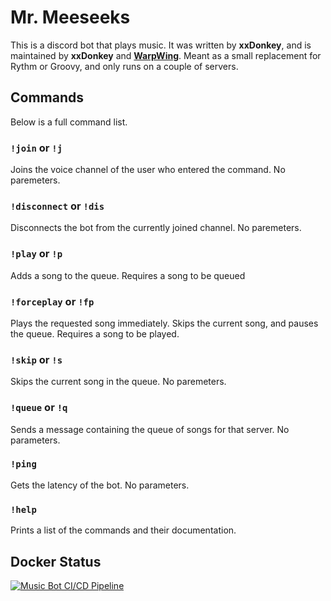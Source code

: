 # Mr. Meeseeks

This is a discord bot that plays music. It was written by **xxDonkey**, and is maintained by **xxDonkey** and [**WarpWing**](https://github.com/WarpWing).
Meant as a small replacement for Rythm or Groovy, and only runs on a couple of servers.

## Commands

Below is a full command list.

### `!join` or `!j`

Joins the voice channel of the user who entered the command. 
No paremeters.

### `!disconnect` or `!dis`

Disconnects the bot from the currently joined channel. 
No paremeters.

### `!play` or `!p` 

Adds a song to the queue.
Requires a song to be queued

### `!forceplay` or `!fp`

Plays the requested song immediately. Skips the current song, and pauses the queue. 
Requires a song to be played.

### `!skip` or `!s`

Skips the current song in the queue. 
No paremeters.

### `!queue` or `!q`

Sends a message containing the queue of songs for that server. 
No parameters.

### `!ping`

Gets the latency of the bot.
No parameters.

### `!help`

Prints a list of the commands and their documentation.

## Docker Status

[![Music Bot CI/CD Pipeline](https://github.com/xxDonkey/MusicBot/actions/workflows/musicbot-app.yml/badge.svg)](https://github.com/xxDonkey/MusicBot/actions/workflows/musicbot-app.yml)
 
